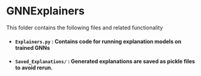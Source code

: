 # GNNExplainers

This folder contains the following files and related functionality 
* #### **`Explainers.py`** : Contains code for running explanation models on trained GNNs
* #### **`Saved_Explanations/`** : Generated explanations are saved as pickle files to avoid rerun.
